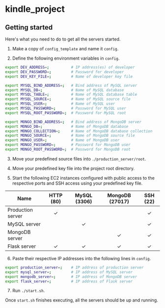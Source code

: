 # kindle_project

## Getting started

Here's what you need to do to get all the servers started.

1. Make a copy of `config_template` and name it `config`.

2. Define the following environment variables in `config`.

```bash
export DEV_ADDRESS=;          # IP address(es) of developer
export DEV_PASSWORD=;         # Password for developer
export DEV_KEY_FILE=;         # Name of developer key file

export MYSQL_BIND_ADDRESS=;   # Bind address of MySQL server
export MYSQL_DB=;             # Name of MySQL database
export MYSQL_TABLE=;          # Name of MySQL database table
export MYSQL_SOURCE=;         # Name of MySQL source file
export MYSQL_USER=;           # Name of MySQL user
export MYSQL_PASSWORD=;       # Password for MySQL user
export MYSQL_ROOT_PASSWORD=;  # Password for MySQL root

export MONGO_BIND_ADDRESS=;   # Bind address of MongoDB server
export MONGO_DB=;             # Name of MongoDB database
export MONGO_COLLECTION=;     # Name of MongoDB database collection
export MONGO_SOURCE=;         # Name of MongoDB source file
export MONGO_USER=;           # Name of MongoDB user
export MONGO_PASSWORD=;       # Password for MongoDB user
export MONGO_ROOT_PASSWORD=;  # Password for MongoDB root
```

3. Move your predefined source files into `./production_server/root`.

4. Move your predefined key file into the project root directory.

5. Start the following EC2 instances configured with public access to the respective ports and SSH access using your predefined key file.

| Name              | HTTP (80) | MySQL (3306) | MongoDB (27017) | SSH (22) |
|-------------------|:---------:|:------------:|:---------------:|:--------:|
| Production server |     ✓     |              |                 |     ✓    |
| MySQL server      |           |       ✓      |                 |     ✓    |
| MongoDB server    |           |              |        ✓        |     ✓    |
| Flask server      |     ✓     |       ✓      |        ✓        |     ✓    |

6. Paste their respective IP addresses into the following lines in `config`.

```bash
export production_server=;    # IP address of production server
export mysql_server=;         # IP address of MySQL server
export mongodb_server=;       # IP address of MongoDB server
export flask_server=;         # IP address of Flask server
```

7. Run `./start.sh`.

Once `start.sh` finishes executing, all the servers should be up and running.
